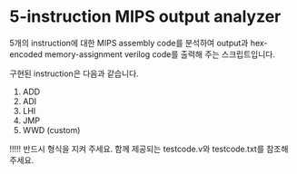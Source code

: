 # 5-instruction MIPS output analyzer

5개의 instruction에 대한 MIPS assembly code를 분석하여 output과 hex-encoded memory-assignment verilog code를 출력해 주는 스크립트입니다. 

구현된 instruction은 다음과 같습니다. 

1. ADD
2. ADI
3. LHI
4. JMP
5. WWD (custom)

!!!!! 반드시 형식을 지켜 주세요. 함께 제공되는 testcode.v와 testcode.txt를 참조해 주세요. 
